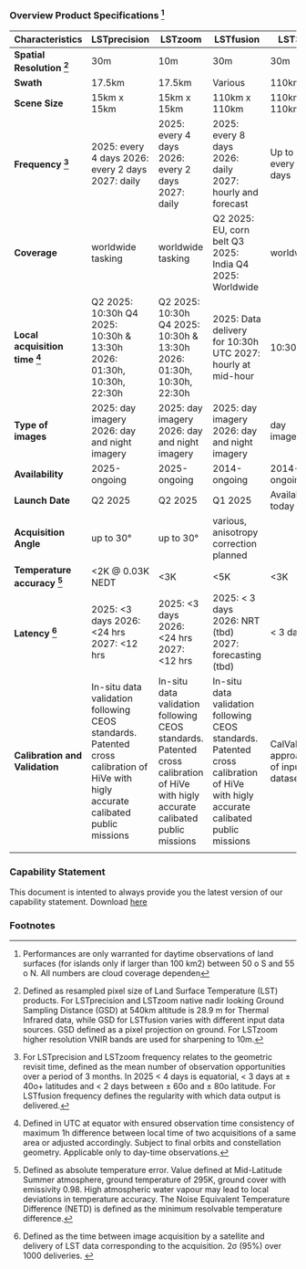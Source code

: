 
### Overview Product Specifications [^custom-label]

| Characteristics                      | **LSTprecision**                                                                                                                      | **LSTzoom**                                                              | LSTfusion                                                                    | **LST30**                             |
|--------------------------------------|-----------------------------------------------------------------------------------------------------------------------------------|----------------------------------------------------------------------|------------------------------------------------------------------------------|-----------------------------------|
| **Spatial Resolution [^2]**                   | 30m                                                                                                                               | 10m                                                                  | 30m                                                                          | 30m                               |
| **Swath**                                | 17.5km                                                                                                                            | 17.5km                                                               | Various                                                                      | 110km                             |
| **Scene Size**                           | 15km x 15km                                                                                                                   | 15km x 15km                                                      | 110km x 110km                                                                | 110km x 110km                     |
| **Frequency [^3]**                            | 2025: every 4 days 2026: every 2 days 2027: daily                                                                                | 2025: every 4 days 2026: every 2 days 2027: daily                   | 2025: every 8 days 2026: daily                      2027: hourly and forecast                                   | Up to every 8 days                |
| **Coverage**                             | worldwide tasking                                                                                                                 | worldwide tasking                                                    | Q2 2025: EU, corn belt Q3 2025: India Q4 2025: Worldwide                     | worldwide                         |
| **Local acquisition time [^4]**               | Q2 2025: 10:30h     Q4 2025: 10:30h & 13:30h 2026: 01:30h, 10:30h, 22:30h                                                              | Q2 2025: 10:30h Q4 2025: 10:30h & 13:30h 2026: 01:30h, 10:30h, 22:30h | 2025: Data delivery for 10:30h UTC 2027: hourly at mid-hour                                                 | 10:30h                            |10:30h
| **Type of images**                       | 2025: day imagery 2026: day and night imagery                                                                                     | 2025: day imagery 2026: day and night imagery                        | 2025: day imagery 2026: day and night imagery                                | day imagery                       |
| **Availability**                         | 2025-ongoing                                                                                                                      | 2025-ongoing                                                         | 2014-ongoing                                                                 | 2014-ongoing                      |
| **Launch Date**                         | Q2 2025                                                                                                                           | Q2 2025                                                              | Q1 2025                                                                      | Available today                   |
| **Acquisition Angle**                    | up to 30°                                                                                                                         | up to 30°                                                            | various, anisotropy correction planned                                               |                                   |
| **Temperature accuracy [^5]**                 | <2K @ 0.03K NEDT                                                                                                                  | <3K                                                                  | <5K                                                                     | <3K                               |
| **Latency [^6]**                              | 2025: <3 days 2026: <24 hrs 2027: <12 hrs                                                                                         | 2025: <3 days 2026: <24 hrs 2027: <12 hrs                            | 2025: < 3 days 2026: NRT (tbd) 2027: forecasting (tbd)                       | < 3 days                          |
| **Calibration and Validation**           | In-situ data validation following CEOS standards.  Patented cross calibration of HiVe with higly accurate calibated public missions | In-situ data validation following CEOS standards. Patented cross calibration of HiVe with higly accurate calibated public missions |In-situ data validation following CEOS standards. Patented cross calibration of HiVe with higly accurate calibated public missions                                                                              | CalVal approach of input datasets |
|                                      |                                                                                                                                   |                                                                      |                                                                              |                                   |



### Capability Statement
This document is intented to always provide you the latest version of our capability statement. Download [here](https://public-data-213979744349.s3.eu-central-1.amazonaws.com/capability-statement/Capability+statement+constellr+PUBLIC+v1.3.pdf)

### Footnotes
[^custom-label]: Performances are only warranted for daytime observations of land surfaces (for islands only if larger than 100 km2) between 50 o S and 55 o N. All numbers are cloud coverage dependen
  
[^2]: Defined as resampled pixel size of Land Surface Temperature (LST) products. For LSTprecision and LSTzoom native nadir looking Ground Sampling Distance (GSD) at 540km altitude is 28.9 m for Thermal Infrared data, while GSD for LSTfusion varies with different input data sources. GSD defined as a pixel projection on ground. For LSTzoom higher resolution VNIR bands are used for sharpening to 10m.

[^3]: For LSTprecision and LSTzoom frequency relates to the geometric revisit time, defined as the mean number of observation opportunities over a period of 3 months. In 2025 < 4 days is equatorial, < 3 days at ± 40o+ latitudes and < 2 days between ± 60o and ± 80o latitude. For LSTfusion frequency defines the regularity with which data output is delivered.

[^4]: Defined in UTC at equator with ensured observation time consistency of maximum 1h difference between local time of two acquisitions of a same area or adjusted accordingly. Subject to final orbits and constellation geometry. Applicable only to day-time observations.​

[^5]: Defined as absolute temperature error. Value defined at Mid-Latitude Summer atmosphere, ground temperature of 295K, ground cover with emissivity 0.98. High atmospheric water vapour may lead to local deviations in temperature accuracy. The Noise Equivalent Temperature Difference (NETD) is defined as the minimum resolvable temperature difference. 

[^6]: Defined as the time between image acquisition by a satellite and delivery of LST data corresponding to the acquisition. 2σ (95%) over 1000 deliveries.​
​

